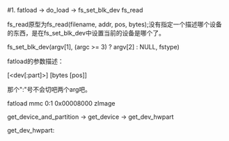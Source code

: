 #1.
fatload -> do_load -> fs_set_blk_dev
                      fs_read

fs_read原型为fs_read(filename, addr, pos, bytes);没有指定一个描述哪个设备的东西，是在fs_set_blk_dev中设置当前的设备是哪个了。

fs_set_blk_dev(argv[1], (argc >= 3) ? argv[2] : NULL, fstype)

fatload的参数描述：

<interface> [<dev[:part]>]  <addr> <filename> [bytes [pos]]

那个":"号不会切吧两个arg吧。

fatload mmc 0:1 0x00008000 zImage

get_device_and_partition -> get_device -> get_dev_hwpart

get_dev_hwpart:
